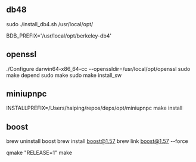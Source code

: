 
## db48

sudo ./install_db4.sh /usr/local/opt/

BDB_PREFIX='/usr/local/opt/berkeley-db4'


## openssl

./Configure darwin64-x86_64-cc --openssldir=/usr/local/opt/openssl
sudo make depend
sudo make
sudo make install_sw


## miniupnpc

INSTALLPREFIX=/Users/haiping/repos/deps/opt/miniupnpc make install


## boost

brew uninstall boost
brew install boost@1.57
brew link boost@1.57 --force



qmake "RELEASE=1"
make
